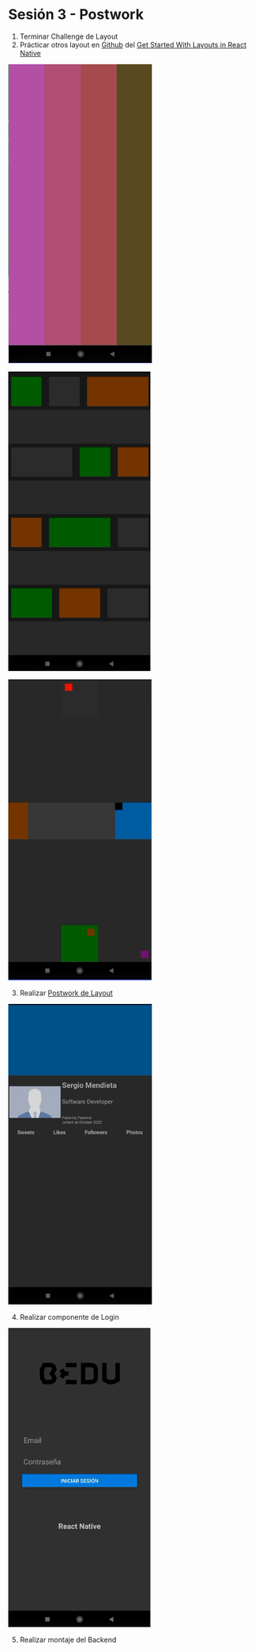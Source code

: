 # Sesión 3 - Postwork

1. Terminar Challenge de Layout
2. Prácticar otros layout en [Github](https://github.com/tutsplus/get-started-with-react-native-layouts/) del [Get Started With Layouts in React Native](https://code.tutsplus.com/es/tutorials/get-started-with-layouts-in-react-native--cms-27418)


![Horizontal Stack Layout](./images/HorizontalStackLayout.png)

![Grid Layout With Space Between](./images/GridLayoutWithSpaceBetween.png)

![Absolute Layout](./images/AbsoluteLayout.png)


3. Realizar [Postwork de Layout](https://github.com/beduExpert/React-Native-2021/tree/main/Sesion-03/Postwork)

![Profile Layout](./images/ProfileLayout.png)

4. Realizar componente de Login

![Login](./images/Login.png)

5. Realizar montaje del Backend